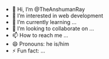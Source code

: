 - 👋 Hi, I’m @TheAnshumanRay
- 👀 I’m interested in web development
- 🌱 I’m currently learning ...
- 💞️ I’m looking to collaborate on ...
- 📫 How to reach me ...
- 😄 Pronouns: he is/him
- ⚡ Fun fact: ...

<!---
TheAnshumanRay/TheAnshumanRay is a ✨ special ✨ repository because its `README.md` (this file) appears on your GitHub profile.
You can click the Preview link to take a look at your changes.
--->
